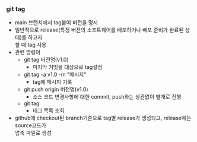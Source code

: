 ### git tag
* main 브랜치에서 tag붙여 버전을 명시
* 일반적으로 release(특정 버전의 소프트웨어를 배포하거나 배포 준비가 완료된 상태)를 하고자     
할 때 tag 사용     
* 관련 명령어 
    - git tag 버전명(v1.0)
        - 마지막 커밋을 대상으로 tag설정     
    - git tag -a v1.0 -m "메시지"
        - tag에 메시지 기록
    - git push origin 버전명(v1.0)
        - 소스 코드 변경사항에 대한 commit, push와는 상관없이 별개로 진행
    - git tag
        - 태그 목록 조회
* github에 checkout된 branch기준으로 tag별 release가 생성되고, release에는 source코드가    
압축 파일로 생성     